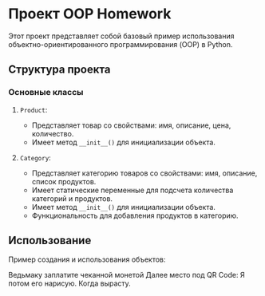 # Проект OOP Homework

Этот проект представляет собой базовый пример использования объектно-ориентированного программирования (OOP) в Python.

## Структура проекта

### Основные классы

1. `Product`:
   - Представляет товар со свойствами: имя, описание, цена, количество.
   - Имеет метод `__init__()` для инициализации объекта.

2. `Category`:
   - Представляет категорию товаров со свойствами: имя, описание, список продуктов.
   - Имеет статические переменные для подсчета количества категорий и продуктов.
   - Имеет метод `__init__()` для инициализации объекта.
   - Функциональность для добавления продуктов в категорию.

## Использование

Пример создания и использования объектов:

Ведьмаку заплатите чеканной монетой 
Далее место под QR Code:
Я потом его нарисую.
Когда вырасту.